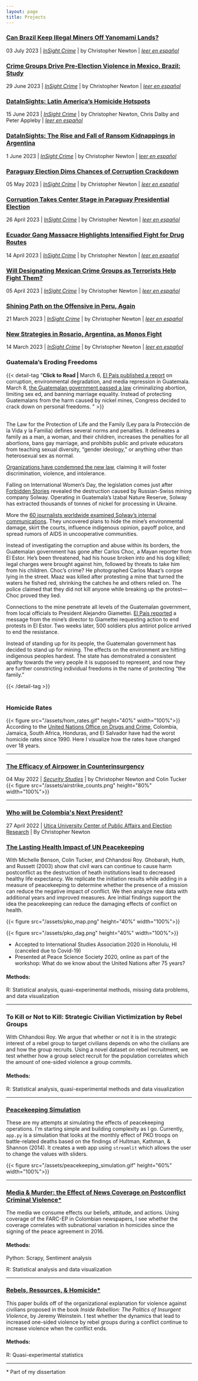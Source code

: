 ```yaml
---
layout: page
title: Projects
---
```

<!-- Insert a collapsable section of text
{{< detail-tag "CLICK ME" >}}
This text will be hidden

#### yes, even hidden code blocks! (seems like bold title dont work here too)

```python
print("hello world!")
```
{{< /detail-tag >}}
-->
### [Can Brazil Keep Illegal Miners Off Yanomami Lands?](https://insightcrime.org/news/can-brazil-keep-illegal-miners-off-yanomami-lands/)
03 July 2023 | [*InSight Crime*](https://insightcrime.org/) | by Christopher Newton | [*leer en español*](https://es.insightcrime.org/noticias/brasil-mantener-mineros-ilegales-fuera-tierras-yanomami/)

### [Crime Groups Drive Pre-Election Violence in Mexico, Brazil: Study](https://insightcrime.org/news/mexico-brazil-political-violence/)
29 June 2023 | [*InSight Crime*](https://insightcrime.org/) | by Christopher Newton | [*leer en español*](https://es.insightcrime.org/noticias/criminales-violencia-electoral-mexico-brasil/)

### [DataInSights: Latin America’s Homicide Hotspots](https://insightcrime.org/news/data-insights-latin-america-homicide-hotspots/)
15 June 2023 | [*InSight Crime*](https://insightcrime.org/) | by Christopher Newton, Chris Dalby and Peter Appleby | [*leer en español*](https://es.insightcrime.org/noticias/insight-cifras-zonas-criticas-homicidios-america-latina/)

### [DataInSights: The Rise and Fall of Ransom Kidnappings in Argentina](https://insightcrime.org/news/datainsights-the-rise-and-fall-of-ransom-kidnappings-in-argentina/)
1 June 2023 | [*InSight Crime*](https://insightcrime.org/) | by Christopher Newton | [*leer en español*](https://es.insightcrime.org/noticias/insight-en-cifras-la-disminucion-de-los-secuestros-extorsivos-en-argentina/)

### [Paraguay Election Dims Chances of Corruption Crackdown](https://insightcrime.org/news/election-new-president-suggests-same-old-corruption-paraguay/)
05 May 2023 | [*InSight Crime*](https://insightcrime.org/) | by Christopher Newton | [*leer en español*](https://es.insightcrime.org/noticias/elecciones-paraguay-reducen-corrupcion/)

### [Corruption Takes Center Stage in Paraguay Presidential Election](https://insightcrime.org/news/corruption-takes-center-stage-in-paraguay-presidential-election/)
26 April 2023 | [*InSight Crime*](https://insightcrime.org/) | by Christopher Newton | [*leer en español*](https://es.insightcrime.org/noticias/corrupcion-protagonista-elecciones-presidenciales-paraguay/)

### [Ecuador Gang Massacre Highlights Intensified Fight for Drug Routes](https://insightcrime.org/news/gang-massacres-nine-ecuador-fight-drug-routes-intensifies/)
14 April 2023 | [*InSight Crime*](https://insightcrime.org/) | by Christopher Newton | [*leer en español*](https://es.insightcrime.org/noticias/masacre-ecuador-intensifica-lucha-rutas-narcotrafico/)

### [Will Designating Mexican Crime Groups as Terrorists Help Fight Them?](https://insightcrime.org/news/will-designating-mexican-crime-groups-terrorists-help-fight-them/)
05 April 2023 | [*InSight Crime*](https://insightcrime.org/) | by Christopher Newton | [*leer en español*](https://es.insightcrime.org/noticias/considerar-terroristas-grupos-criminales-mexico-ayudara-combatirlos/)

### [Shining Path on the Offensive in Peru, Again](https://insightcrime.org/news/shining-path-offensive-peru-again/)
21 March 2023 | [*InSight Crime*](https://insightcrime.org/) | by Christopher Newton | [*leer en español*](https://es.insightcrime.org/noticias/sendero-luminoso-ofensiva-peru/)

### [New Strategies in Rosario, Argentina, as Monos Fight](https://insightcrime.org/news/new-strategies-in-rosario-argentina-as-monos-fight/)
14 March 2023 | [*InSight Crime*](https://insightcrime.org/) | by Christopher Newton | [*leer en español*](https://es.insightcrime.org/noticias/gobierno-refuerza-seguridad-rosario-argentina-disputas-monos/)

<!--### [Guatemala’s Eroding Freedoms](https://github.com/newton-c/newton-c.github.io/raw/main/content/assets/Guatemala_s_Eroding_Freedoms.pdf)-->
### Guatemala’s Eroding Freedoms

{{< detail-tag "**Click to Read |** March 6, [El País published a report](https://elpais.com/internacional/2022-03-06/asi-se-compra-un-estado-como-una-minera-rusa-corrompio-a-todos-los-poderes-en-guatemala.html?ssm=TW_AM_CM) on corruption, environmental degradation, and media repression in Guatemala. March 8, [the Guatemalan government passed a law](https://www.prensalibre.com/guatemala/politica/congreso-aprueba-ley-que-penaliza-el-aborto-regula-la-educacion-sexual-y-rechaza-la-diversidad-de-genero-breaking/) criminalizing abortion, limiting sex ed, and banning marriage equality. Instead of protecting Guatemalans from the harm caused by nickel mines, Congress decided to crack down on personal freedoms. " >}}<br/><br/>

The Law for the Protection of Life and the Family (Ley para la Protección de la Vida y la Familia) defines several norms and penalties. It delineates a family as a man, a woman, and their children, increases the penalties for all abortions, bans gay marriage, and prohibits public and private educators from teaching sexual diversity, “gender ideology,” or anything other than heterosexual sex as normal.

[Organizations have condemned the new law](https://www.prensalibre.com/guatemala/politica/organizaciones-advierten-violaciones-a-derechos-humanos-en-la-aprobacion-de-la-iniciativa-5272/), claiming it will foster discrimination, violence, and intolerance. 

Falling on International Women’s Day, the legislation comes just after [Forbidden Stories](https://forbiddenstories.org/) revealed the destruction caused by Russian-Swiss mining company Solway. Operating in Guatemala’s Izabal Nature Reserve, Solway has extracted thousands of tonnes of nickel for processing in Ukraine. 

More the [60 journalists worldwide examined Solway’s internal communications](https://elpais.com/internacional/2022-03-06/asi-se-compra-un-estado-como-una-minera-rusa-corrompio-a-todos-los-poderes-en-guatemala.html?ssm=TW_AM_CM). They uncovered plans to hide the mine’s environmental damage, skirt the courts, influence indigenous opinion, payoff police, and spread rumors of AIDS in uncooperative communities.

Instead of investigating the corruption and abuse within its borders, the Guatemalan government has gone after Carlos Choc, a Mayan reporter from El Estor. He’s been threatened, had his house broken into and his dog killed; legal charges were brought against him, followed by threats to take him from his children. Choc’s crime? He photographed Carlos Maaz’s corpse lying in the street. Maaz was killed after protesting a mine that turned the waters he fished red, shrinking the catches he and others relied on. The police claimed that they did not kill anyone while breaking up the protest—Choc proved they lied.

Connections to the mine penetrate all levels of the Guatemalan government, from local officials to President Alejandro Giamettei. [El País reported](https://elpais.com/internacional/2022-03-06/asi-se-compra-un-estado-como-una-minera-rusa-corrompio-a-todos-los-poderes-en-guatemala.html?ssm=TW_AM_CM) a message from the mine’s director to Giamettei requesting action to end protests in El Estor. Two weeks later, 500 soldiers plus antiriot police arrived to end the resistance.

Instead of standing up for its people, the Guatemalan government has decided to stand up for mining. The effects on the environment are hitting indigenous peoples hardest. The state has demonstrated a consistent apathy towards the very people it is supposed to represent, and now they are further constricting individual freedoms in the name of protecting “the family.”

{{< /detail-tag >}}<br/><br/>

### Homicide Rates
{{< figure src="/assets/hom_rates.gif" height="40%" width="100%">}}
According to the [United Nations Office on Drugs and Crime](https://dataunodc.un.org/data/homicide/Homicide%20by%20sex%20and%20age%20group), Colombia, Jamaica, South Africa, Honduras, and El Salvador have had the worst homicide rates since 1990. Here I visualize how the rates have changed over 18 years. 

-------------------------------------------------------------------------------
### [The Efficacy of Airpower in Counterinsurgency](https://www.tandfonline.com/doi/full/10.1080/09636412.2022.2065926)
04 May 2022 | [*Security Studies*](https://www.tandfonline.com/journals/fsst20) | by Christopher Newton and Colin Tucker
{{< figure src="/assets/airstrike_counts.png" height="80%" width="100%">}}

-------------------------------------------------------------------------------
### [Who will be Colombia's Next President?](https://www.ucpublicaffairs.com/home/2022/4/27/who-will-be-colombias-next-president)
27 April 2022 | [Utica University Center of Public Affairs and Election Research](https://www.ucpublicaffairs.com/) | By Christopher Newton

### [The Lasting Health Impact of UN Peacekeeping](https://github.com/newton-c/Can-UN-Peacekeeping-Improve-Health-Outcomes-Long-After-the-Shooting-Stops-)
With Michelle Benson, Colin Tucker, and Chhandosi Roy.
Ghobarah, Huth, and Russett (2003) show that civil wars can continue to cause harm postconflict as the destruction of heath institutions lead to decreased healthy life expectancy. We replicate the initiation results while adding in a measure of peacekeeping to determine whether the presence of a mission can reduce the negative impact of conflict. We then analyze new data with additional years and improved measures. Are initial findings support the idea the peacekeeping can reduce the damaging effects of conflict on health.


{{< figure src="/assets/pko_map.png" height="40%" width="100%">}}

{{< figure src="/assets/pko_dag.png" height="40%" width="100%">}}

- Accepted to International Studies Association 2020 in Honolulu, HI (canceled due to Covid-19)
- Presented at Peace Science Society 2020, online as part of the workshop: What do we know about the United Nations after 75 years?

#### Methods:
R: Statistical analysis, quasi-experimental methods, missing data problems, and data visualization

-------------------------------------------------------------------------------

### To Kill or Not to Kill: Strategic Civilian Victimization by Rebel Groups
With Chhandosi Roy.
We argue that whether or not it is in the strategic interest of a rebel group to target civilians depends on who the civilians are and how the group recruits. Using a novel dataset on rebel recruitment, we test whether how a group select recruit for the population correlates which the amount of one-sided violence a group commits.

#### Methods:
R: Statistical analysis, quasi-experimental methods and data visualization

-------------------------------------------------------------------------------

### [Peacekeeping Simulation](https://github.com/newton-c/peacekeeping_simulations)
These are my attempts at simulating the effects of peacekeeping operations. I'm starting simple and building complexity as I go. Currently, `app.py` is a simulation that looks at the monthly effect of PKO troops on battle-related deaths based on the findings of Hultman, Kathman, & Shannon (2014). It creates a web app using `streamlit` which allows the user to change the values with sliders.

{{< figure src="/assets/peacekeeping_simulation.gif" height="60%"
    width="100%">}}

--------------------------------------------------------------------------------
### [Media & Murder: the Effect of News Coverage on Postconflict Criminal Violence\*](https://github.com/newton-c/Dissertation/tree/main/media)
The media we consume effects our beliefs, attitude, and actions. Using coverage of the FARC-EP in Colombian newspapers, I see whether the coverage correlates with subnational variation in homicides since the signing of the peace agreement in 2016.

#### Methods:
Python: Scrapy, Sentiment analysis

R: Statistical analysis and data visualization

-------------------------------------------------------------------------------

### [Rebels, Resources, & Homicide\*](https://github.com/newton-c/rebels_resources_homicide)
This paper builds off of the organizational explanation for violence against civilians proposed in the book *Inside Rebellion: The Politics of Insurgent Violence*, by Jeremy Weinstein. I test whether the dynamics that lead to increased one-sided violence by rebel groups during a conflict continue to increase violence when the conflict ends.

#### Methods:
R: Quasi-experimental statistics

-------------------------------------------------------------------------------







\* Part of my dissertation
